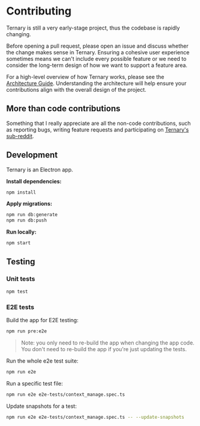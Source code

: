 # Contributing

Ternary is still a very early-stage project, thus the codebase is rapidly changing.

Before opening a pull request, please open an issue and discuss whether the change makes sense in Ternary. Ensuring a cohesive user experience sometimes means we can't include every possible feature or we need to consider the long-term design of how we want to support a feature area.

For a high-level overview of how Ternary works, please see the [Architecture Guide](./docs/architecture.md). Understanding the architecture will help ensure your contributions align with the overall design of the project.

## More than code contributions

Something that I really appreciate are all the non-code contributions, such as reporting bugs, writing feature requests and participating on [Ternary's sub-reddit](https://www.reddit.com/r/ternarybuilders).

## Development

Ternary is an Electron app.

**Install dependencies:**

```sh
npm install
```

**Apply migrations:**

```sh
npm run db:generate
npm run db:push
```

**Run locally:**

```sh
npm start
```

## Testing

### Unit tests

```sh
npm test
```

### E2E tests

Build the app for E2E testing:

```sh
npm run pre:e2e
```

> Note: you only need to re-build the app when changing the app code. You don't need to re-build the app if you're just updating the tests.

Run the whole e2e test suite:

```sh
npm run e2e
```

Run a specific test file:

```sh
npm run e2e e2e-tests/context_manage.spec.ts
```

Update snapshots for a test:

```sh
npm run e2e e2e-tests/context_manage.spec.ts -- --update-snapshots
```
